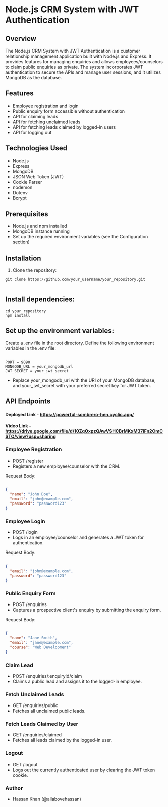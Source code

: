 # Node.js CRM System with JWT Authentication

## Overview

The Node.js CRM System with JWT Authentication is a customer relationship management application built with Node.js and Express. It provides features for managing enquiries and allows employees/counselors to claim public enquiries as private. The system incorporates JWT authentication to secure the APIs and manage user sessions, and it utilizes MongoDB as the database.

## Features

- Employee registration and login
- Public enquiry form accessible without authentication
- API for claiming leads
- API for fetching unclaimed leads
- API for fetching leads claimed by logged-in users
- API for logging out

## Technologies Used

- Node.js
- Express
- MongoDB
- JSON Web Token (JWT)
- Cookie Parser
- nodemon
- Dotenv
- Bcrypt

## Prerequisites

- Node.js and npm installed
- MongoDB instance running
- Set up the required environment variables (see the Configuration section)

## Installation

1. Clone the repository:

```shell
git clone https://github.com/your_username/your_repository.git


```

## Install dependencies:

```shell
cd your_repository
npm install

```

## Set up the environment variables:

Create a .env file in the root directory.
Define the following environment variables in the .env file:

```shell

PORT = 9090
MONGODB_URL = your_mongodb_url
JWT_SECRET = your_jwt_secret

```
- Replace your_mongodb_uri with the URI of your MongoDB database, and your_jwt_secret with your preferred secret key for JWT token.


## API Endpoints

#### Deployed Link - https://powerful-sombrero-hen.cyclic.app/
#### Video Link - https://drive.google.com/file/d/10ZqOxpzQAwVSHCBrMKxM37iFn2OmCSTO/view?usp=sharing

### Employee Registration
- POST /register
- Registers a new employee/counselor with the CRM.

Request Body:

```json

{
  "name": "John Doe",
  "email": "john@example.com",
  "password": "password123"
}

```
### Employee Login

- POST /login
- Logs in an employee/counselor and generates a JWT token for authentication.

Request Body:

```json

{
  "email": "john@example.com",
  "password": "password123"
}

```

### Public Enquiry Form
- POST /enquiries
- Captures a prospective client's enquiry by submitting the enquiry form.

Request Body:

```json

{
  "name": "Jane Smith",
  "email": "jane@example.com",
  "course": "Web Development"
}

```
### Claim Lead

- POST /enquiries/:enquiryId/claim
- Claims a public lead and assigns it to the logged-in employee.

### Fetch Unclaimed Leads
- GET /enquiries/public
- Fetches all unclaimed public leads.

### Fetch Leads Claimed by User
- GET /enquiries/claimed
- Fetches all leads claimed by the logged-in user.

### Logout
- GET /logout
- Logs out the currently authenticated user by clearing the JWT token cookie.

### Author
- Hassan Khan (@allabovehassan)

